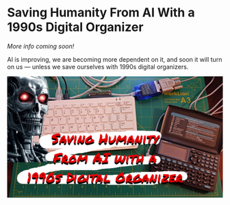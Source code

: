 # Saving Humanity From AI With a 1990s Digital Organizer

*More info coming soon!*

AI is improving, we are becoming more dependent on it, and soon it will turn on us — unless we save ourselves with 1990s digital organizers.

![](https://raw.githubusercontent.com/nickbild/rolodex/refs/heads/main/media/logo.jpg)

